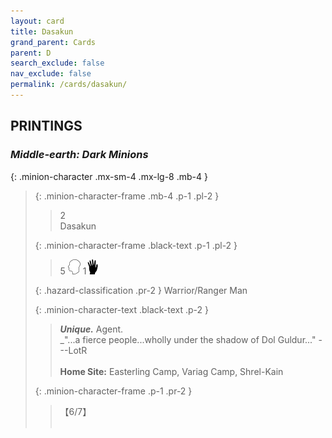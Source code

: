 ```yaml
---
layout: card
title: Dasakun
grand_parent: Cards
parent: D
search_exclude: false
nav_exclude: false
permalink: /cards/dasakun/
---
```


## PRINTINGS


### _Middle-earth: Dark Minions_

{: .minion-character .mx-sm-4 .mx-lg-8 .mb-4 }
> {: .minion-character-frame .mb-4 .p-1 .pl-2 }
> > <div class="hazard-mp">2</div>
> > <div class="card-name">Dasakun</div>
>
> {: .minion-character-frame .black-text .p-1 .pl-2 }
> > 5 ![](/assets/images/mind.svg) 1![](/assets/images/di.svg)
>
> {: .hazard-classification .pr-2 }
> Warrior/Ranger Man
>
> {: .minion-character-text .black-text .p-2 }
> > _**Unique.**_ Agent. <br>_"...a fierce people...wholly under the shadow of Dol Guldur..." ---LotR  <br><br>**Home Site:** Easterling Camp, Variag Camp, Shrel-Kain  
>
> {: .minion-character-frame .p-1 .pr-2 }
> > <div class="card-shield">【6/7】</div>
> > <div class="card-corruption-white">&nbsp;</div>
